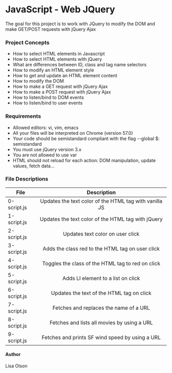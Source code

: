 # JavaScript - Web JQuery
The goal for this project is to work with JQuery to modify the DOM and make GET/POST requests with jQuery Ajax
 
### Project Concepts
- How to select HTML elements in Javascript
- How to select HTML elements with jQuery
- What are differences between ID, class and tag name selectors
- How to modify an HTML element style
- How to get and update an HTML element content
- How to modify the DOM
- How to make a GET request with jQuery Ajax
- How to make a POST request with jQuery Ajax
- How to listen/bind to DOM events
- How to listen/bind to user events

### Requirements
- Allowed editors: vi, vim, emacs
- All your files will be interpreted on Chrome (version 57.0)
- Your code should be semistandard compliant with the flag --global $: semistandard
- You must use jQuery version 3.x
- You are not allowed to use var
- HTML should not reload for each action: DOM manipulation, update values, fetch data…

### File Descriptions
| File | Description |
| ------------- |:-------------:|
| 0-script.js | Updates the text color of the HTML tag with vanilla JS |
| 1-script.js | Updates the text color of the HTML tag with jQuery |
| 2-script.js | Updates text color on user click |
| 3-script.js | Adds the class red to the HTML tag on user click |
| 4-script.js | Toggles the class of the HTML tag to red on click |
| 5-script.js | Adds LI element to a list on click |
| 6-script.js | Updates the text of the HTML tag on click |
| 7-script.js | Fetches and replaces the name of a URL |
| 8-script.js | Fetches and lists all movies by using a URL |
| 9-script.js | Fetches and prints SF wind speed by using a URL |

#### Author
Lisa Olson

